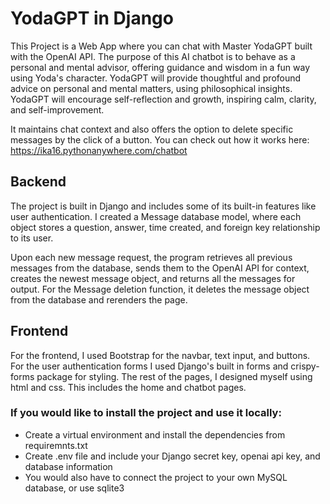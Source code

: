 # YodaGPT in Django

This Project is a Web App where you can chat with Master YodaGPT built with the OpenAI API.
The purpose of this AI chatbot is to behave as a personal and mental advisor, offering guidance and wisdom in a fun way using Yoda's character.
YodaGPT will provide thoughtful and profound advice on personal and mental matters, using philosophical insights.
YodaGPT will encourage self-reflection and growth, inspiring calm, clarity, and self-improvement.

It maintains chat context and also offers the option to delete specific messages by the click of a button.
You can check out how it works here: https://ika16.pythonanywhere.com/chatbot

## Backend
The project is built in Django and includes some of its built-in features like user authentication.
I  created a Message database model, where each object stores a question, 
answer, time created, and foreign key relationship to its user.

Upon each new message request, the program retrieves all previous messages from the database, sends them to the 
OpenAI API for context, creates the newest message object, and returns all the messages for output.
For the Message deletion function, it deletes the message object from the database and rerenders the page.

## Frontend
For the frontend, I used Bootstrap for the navbar, text input, and buttons. 
For the user authentication forms I used Django's built in forms and crispy-forms package for styling.
The rest of the pages, I designed myself using html and css. This includes the home and chatbot pages.

### If you would like to install the project and use it locally:
* Create a virtual environment and install the dependencies from requiremnts.txt
* Create .env file and include your Django secret key, openai api key, and database information
* You would also have to connect the project to your own MySQL database, or use sqlite3